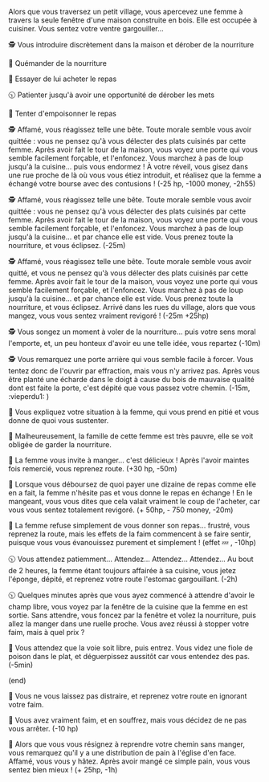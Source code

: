 Alors que vous traversez un petit village, vous apercevez une femme à travers la seule fenêtre d'une maison construite en bois. Elle est occupée à cuisiner. Vous sentez votre ventre gargouiller...

🕵️ Vous introduire discrètement dans la maison et dérober de la nourriture

🙏 Quémander de la nourriture

💸 Essayer de lui acheter le repas

🕥 Patienter jusqu'à avoir une opportunité de dérober les mets

🤮 Tenter d'empoisonner le repas


🕵️ Affamé, vous réagissez telle une bête. Toute morale semble vous avoir quittée : vous ne pensez qu'à vous délecter des plats cuisinés par cette femme. Après avoir fait le tour de la maison, vous voyez une porte qui vous semble facilement forçable, et l'enfoncez. Vous marchez à pas de loup jusqu'à la cuisine... puis vous endormez ! À votre réveil, vous gisez dans une rue proche de là où vous vous étiez introduit, et réalisez que la femme a échangé votre bourse avec des contusions ! (-25 hp, -1000 money, -2h55)

🕵️ Affamé, vous réagissez telle une bête. Toute morale semble vous avoir quittée : vous ne pensez qu'à vous délecter des plats cuisinés par cette femme. Après avoir fait le tour de la maison, vous voyez une porte qui vous semble facilement forçable, et l'enfoncez. Vous marchez à pas de loup jusqu'à la cuisine... et par chance elle est vide. Vous prenez toute la nourriture, et vous éclipsez. (-25m)

🕵️ Affamé, vous réagissez telle une bête. Toute morale semble vous avoir quitté, et vous ne pensez qu'à vous délecter des plats cuisinés par cette femme. Après avoir fait le tour de la maison, vous voyez une porte qui vous semble facilement forçable, et l'enfoncez. Vous marchez à pas de loup jusqu'à la cuisine... et par chance elle est vide. Vous prenez toute la nourriture, et vous éclipsez. Arrivé dans les rues du village, alors que vous mangez, vous vous sentez vraiment revigoré ! (-25m +25hp)

🕵️ Vous songez un moment à voler de la nourriture... puis votre sens moral l'emporte, et, un peu honteux d'avoir eu une telle idée, vous repartez (-10m)

🕵️ Vous remarquez une porte arrière qui vous semble facile à forcer. Vous tentez donc de l'ouvrir par effraction, mais vous n'y arrivez pas. Après vous être planté une écharde dans le doigt à cause du bois de mauvaise qualité dont est faite la porte, c'est dépité que vous passez votre chemin. (-15m, :vieperdu1: )


🙏 Vous expliquez votre situation à la femme, qui vous prend en pitié et vous donne de quoi vous sustenter.

🙏 Malheureusement, la famille de cette femme est très pauvre, elle se voit obligée de garder la nourriture.

🙏 La femme vous invite à manger... c'est délicieux ! Après l'avoir maintes fois remercié, vous reprenez route. (+30 hp, -50m)


💸 Lorsque vous déboursez de quoi payer une dizaine de repas comme elle en a fait, la femme n'hésite pas et vous donne le repas en échange ! En le mangeant, vous vous dites que cela valait vraiment le coup de l'acheter, car vous vous sentez totalement revigoré. (+ 50hp, - 750 money, -20m)

💸 La femme refuse simplement de vous donner son repas... frustré, vous reprenez la route, mais les effets de la faim commencent à se faire sentir, puisque vous vous évanouissez purement et simplement ! (effet 💤 , -10hp)


🕥 Vous attendez patiemment... Attendez... Attendez... Attendez... Au bout de 2 heures, la femme étant toujours affairée à sa cuisine, vous jetez l'éponge, dépité, et reprenez votre route l'estomac gargouillant. (-2h)

🕥 Quelques minutes après que vous ayez commencé à attendre d'avoir le champ libre, vous voyez par la fenêtre de la cuisine que la femme en est sortie. Sans attendre, vous foncez par la fenêtre et volez la nourriture, puis allez la manger dans une ruelle proche. Vous avez réussi à stopper votre faim, mais à quel prix ?


🤮 Vous attendez que la voie soit libre, puis entrez. Vous videz une fiole de poison dans le plat, et déguerpissez aussitôt car vous entendez des pas. (-5min)


(end)

:running: Vous ne vous laissez pas distraire, et reprenez votre route en ignorant votre faim.

:dizzy: Vous avez vraiment faim, et en souffrez, mais vous décidez de ne pas vous arrêter. (-10 hp)

:bread: Alors que vous vous résignez à reprendre votre chemin sans manger, vous remarquez qu'il y a une distribution de pain à l'église d'en face. Affamé, vous vous y hâtez. Après avoir mangé ce simple pain, vous vous sentez bien mieux ! (+ 25hp, -1h)
